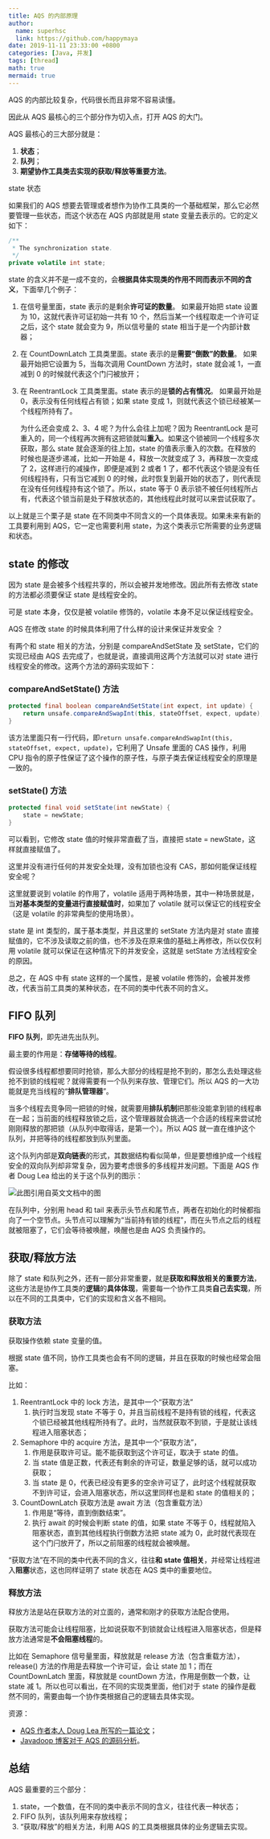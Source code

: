 ```yaml
---
title: AQS 的内部原理
author:
  name: superhsc
  link: https://github.com/happymaya
date: 2019-11-11 23:33:00 +0800
categories: [Java, 并发]
tags: [thread]
math: true
mermaid: true
---
```


AQS 的内部比较复杂，代码很长而且非常不容易读懂。

因此从 AQS 最核心的三个部分作为切入点，打开 AQS 的大门。

AQS 最核心的三大部分就是：
1. **状态**；
2. **队列**；
3. **期望协作工具类去实现的获取/释放等重要方法**。

state 状态

如果我们的 AQS 想要去管理或者想作为协作工具类的一个基础框架，那么它必然要管理一些状态，而这个状态在 AQS 内部就是用 state 变量去表示的。它的定义如下：

```java
/**
 * The synchronization state.
 */
private volatile int state;
```

state 的含义并不是一成不变的，会**根据具体实现类的作用不同而表示不同的含义**，下面举几个例子：

1. 在信号量里面，state 表示的是剩余**许可证的数量**。
   如果最开始把 state 设置为 10，这就代表许可证初始一共有 10 个，然后当某一个线程取走一个许可证之后，这个 state 就会变为 9，所以信号量的 state 相当于是一个内部计数器；
2. 在 CountDownLatch 工具类里面。state 表示的是**需要“倒数”的数量**。
   如果最开始把它设置为 5，当每次调用 CountDown 方法时，state 就会减 1，一直减到 0 的时候就代表这个门闩被放开；
3. 在 ReentrantLock 工具类里面。state 表示的是**锁的占有情况**。
   如果最开始是 0，表示没有任何线程占有锁；如果 state 变成 1，则就代表这个锁已经被某一个线程所持有了。
   
   为什么还会变成 2、3、4 呢？为什么会往上加呢？因为 ReentrantLock 是可重入的，同一个线程再次拥有这把锁就叫**重入**。如果这个锁被同一个线程多次获取，那么 state 就会逐渐的往上加，state 的值表示重入的次数。在释放的时候也是逐步递减，比如一开始是 4，释放一次就变成了 3，再释放一次变成了 2，这样进行的减操作，即便是减到 2 或者 1 了，都不代表这个锁是没有任何线程持有，只有当它减到 0 的时候，此时恢复到最开始的状态了，则代表现在没有任何线程持有这个锁了。所以，state 等于 0 表示锁不被任何线程所占有，代表这个锁当前是处于释放状态的，其他线程此时就可以来尝试获取了。

以上就是三个栗子是 state 在不同类中不同含义的一个具体表现。如果未来有新的工具要利用到 AQS，它一定也需要利用 state，为这个类表示它所需要的业务逻辑和状态。

## state 的修改

因为 state 是会被多个线程共享的，所以会被并发地修改。因此所有去修改 state 的方法都必须要保证 state 是线程安全的。

可是 state 本身，仅仅是被 volatile 修饰的，volatile 本身不足以保证线程安全。

AQS 在修改 state 的时候具体利用了什么样的设计来保证并发安全 ？

有两个和 state 相关的方法，分别是 compareAndSetState 及 setState，它们的实现已经由 AQS 去完成了，也就是说，直接调用这两个方法就可以对 state 进行线程安全的修改。这两个方法的源码实现如下：

### compareAndSetState() 方法
```java
protected final boolean compareAndSetState(int expect, int update) {
    return unsafe.compareAndSwapInt(this, stateOffset, expect, update);
}
```

该方法里面只有一行代码，即`return unsafe.compareAndSwapInt(this, stateOffset, expect, update)`，它利用了 Unsafe 里面的 CAS 操作，利用 CPU 指令的原子性保证了这个操作的原子性，与原子类去保证线程安全的原理是一致的。

### setState() 方法
```java
protected final void setState(int newState) {
    state = newState;
}
```

可以看到，它修改 state 值的时候非常直截了当，直接把 state = newState，这样就直接赋值了。

这里并没有进行任何的并发安全处理，没有加锁也没有 CAS，那如何能保证线程安全呢？

这里就要说到 volatile 的作用了，volatile 适用于两种场景，其中一种场景就是，当**对基本类型的变量进行直接赋值时**，如果加了 volatile 就可以保证它的线程安全（这是 volatile 的非常典型的使用场景）。

state 是 int 类型的，属于基本类型，并且这里的 setState 方法内是对 state 直接赋值的，它不涉及读取之前的值，也不涉及在原来值的基础上再修改，所以仅仅利用 volatile 就可以保证在这种情况下的并发安全，这就是 setState 方法线程安全的原因。

总之，在 AQS 中有 state 这样的一个属性，是被 volatile 修饰的，会被并发修改，代表当前工具类的某种状态，在不同的类中代表不同的含义。

## FIFO 队列

**FIFO 队列**，即先进先出队列。

最主要的作用是：**存储等待的线程**。

假设很多线程都想要同时抢锁，那么大部分的线程是抢不到的，那怎么去处理这些抢不到锁的线程呢？就得需要有一个队列来存放、管理它们。所以 AQS 的一大功能就是充当线程的“**排队管理器**”。

当多个线程去竞争同一把锁的时候，就需要用**排队机制**把那些没能拿到锁的线程串在一起；当前面的线程释放锁之后，这个管理器就会挑选一个合适的线程来尝试抢刚刚释放的那把锁（从队列中取得话，是第一个）。所以 AQS 就一直在维护这个队列，并把等待的线程都放到队列里面。

这个队列内部是**双向链表**的形式，其数据结构看似简单，但是要想维护成一个线程安全的双向队列却非常复杂，因为要考虑很多的多线程并发问题。下面是 AQS 作者 Doug Lea 给出的关于这个队列的图示：

![此图引用自[英文文档中的图](http://gee.cs.oswego.edu/dl/papers/aqs.pdf)](https://images.happymaya.cn/assert/java/thread/java-thread-aqs-fifo.png)

在队列中，分别用 head 和 tail 来表示头节点和尾节点，两者在初始化的时候都指向了一个空节点。头节点可以理解为“当前持有锁的线程”，而在头节点之后的线程就被阻塞了，它们会等待被唤醒，唤醒也是由 AQS 负责操作的。

## 获取/释放方法

除了 state 和队列之外，还有一部分非常重要，就是**获取和释放相关的重要方法**，这些方法是协作工具类的**逻辑**的**具体体现**，需要每一个协作工具类**自己去实现**，所以在不同的工具类中，它们的实现和含义各不相同。

### 获取方法

获取操作依赖 state 变量的值。

根据 state 值不同，协作工具类也会有不同的逻辑，并且在获取的时候也经常会阻塞。

比如：

1. ReentrantLock 中的 lock 方法，是其中一个“获取方法”
   1. 执行时当发现 state 不等于 0，并且当前线程不是持有锁的线程，代表这个锁已经被其他线程所持有了。此时，当然就获取不到锁，于是就让该线程进入阻塞状态；
2. Semaphore 中的 acquire 方法，是其中一个“获取方法”，
   1. 作用是获取许可证。能不能获取到这个许可证，取决于 state 的值。
   2. 当 state 值是正数，代表还有剩余的许可证，数量足够的话，就可以成功获取；
   3. 当 state 是 0，代表已经没有更多的空余许可证了，此时这个线程就获取不到许可证，会进入阻塞状态，所以这里同样也是和 state 的值相关的；
3. CountDownLatch 获取方法是 await 方法（包含重载方法）
   1. 作用是“等待，直到倒数结束”。
   2. 执行 await 的时候会判断 state 的值，如果 state 不等于 0，线程就陷入阻塞状态，直到其他线程执行倒数方法把 state 减为 0，此时就代表现在这个门闩放开了，所以之前阻塞的线程就会被唤醒。

“获取方法”在不同的类中代表不同的含义，往往**和 state 值相关**，并经常让线程进入**阻塞**状态，这也同样证明了 state 状态在 AQS 类中的重要地位。

### 释放方法

释放方法是站在获取方法的对立面的，通常和刚才的获取方法配合使用。

获取方法可能会让线程阻塞，比如说获取不到锁就会让线程进入阻塞状态，但是释放方法通常是**不会阻塞线程**的。

比如在 Semaphore 信号量里面，释放就是 release 方法（包含重载方法），release() 方法的作用是去释放一个许可证，会让 state 加 1；而在 CountDownLatch 里面，释放就是 countDown 方法，作用是倒数一个数，让 state 减 1。所以也可以看出，在不同的实现类里面，他们对于 state 的操作是截然不同的，需要由每一个协作类根据自己的逻辑去具体实现。

资源：

- [AQS 作者本人 Doug Lea 所写的一篇论文](http://gee.cs.oswego.edu/dl/papers/aqs.pdf)；
- [Javadoop 博客对于 AQS 的源码分析](https://javadoop.com/post/AbstractQueuedSynchronizer)。

## 总结

 AQS 最重要的三个部分：
1. state，一个数值，在不同的类中表示不同的含义，往往代表一种状态；
2. FIFO 队列，该队列用来存放线程；
3. “获取/释放”的相关方法，利用 AQS 的工具类根据具体的业务逻辑去实现。
